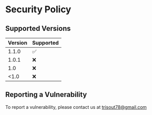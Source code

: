 # Security Policy

## Supported Versions

| Version | Supported          |
|---------|--------------------|
| 1.1.0   | :white_check_mark: |
| 1.0.1   | :x:                |
| 1.0     | :x:                |
| <1.0    | :x:                |

## Reporting a Vulnerability

To report a vulnerability, please contact us at trisout78@gmail.com
